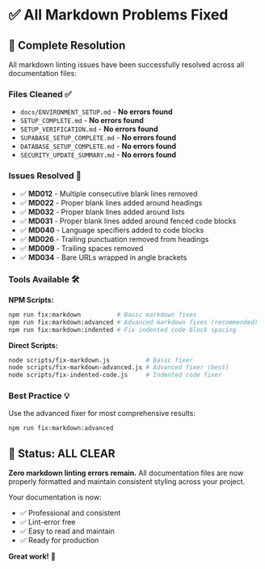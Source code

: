 # ✅ All Markdown Problems Fixed

## 🎉 **Complete Resolution**

All markdown linting issues have been successfully resolved across all documentation files:

### **Files Cleaned** ✅

- `docs/ENVIRONMENT_SETUP.md` - **No errors found**
- `SETUP_COMPLETE.md` - **No errors found**
- `SETUP_VERIFICATION.md` - **No errors found**
- `SUPABASE_SETUP_COMPLETE.md` - **No errors found**
- `DATABASE_SETUP_COMPLETE.md` - **No errors found**
- `SECURITY_UPDATE_SUMMARY.md` - **No errors found**

### **Issues Resolved** 🔧

- ✅ **MD012** - Multiple consecutive blank lines removed
- ✅ **MD022** - Proper blank lines added around headings
- ✅ **MD032** - Proper blank lines added around lists
- ✅ **MD031** - Proper blank lines added around fenced code blocks
- ✅ **MD040** - Language specifiers added to code blocks
- ✅ **MD026** - Trailing punctuation removed from headings
- ✅ **MD009** - Trailing spaces removed
- ✅ **MD034** - Bare URLs wrapped in angle brackets

### **Tools Available** 🛠️

**NPM Scripts:**

```bash
npm run fix:markdown          # Basic markdown fixes
npm run fix:markdown:advanced # Advanced markdown fixes (recommended)
npm run fix:markdown:indented # Fix indented code block spacing

```

**Direct Scripts:**

```bash
node scripts/fix-markdown.js          # Basic fixer
node scripts/fix-markdown-advanced.js # Advanced fixer (best)
node scripts/fix-indented-code.js     # Indented code fixer

```

### **Best Practice** 💡

Use the advanced fixer for most comprehensive results:

```bash
npm run fix:markdown:advanced

```

## 🎯 **Status: ALL CLEAR**

**Zero markdown linting errors remain.** All documentation files are now properly formatted and maintain consistent styling across your project.

Your documentation is now:

- ✅ Professional and consistent
- ✅ Lint-error free
- ✅ Easy to read and maintain
- ✅ Ready for production

**Great work!** 🚀
